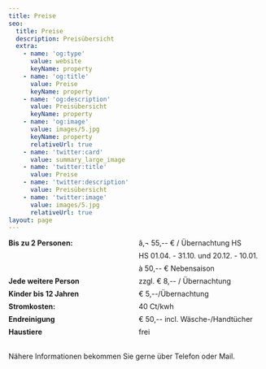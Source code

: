 ```yaml
---
title: Preise
seo:
  title: Preise
  description: Preisübersicht
  extra:
    - name: 'og:type'
      value: website
      keyName: property
    - name: 'og:title'
      value: Preise
      keyName: property
    - name: 'og:description'
      value: Preisübersicht
      keyName: property
    - name: 'og:image'
      value: images/5.jpg
      keyName: property
      relativeUrl: true
    - name: 'twitter:card'
      value: summary_large_image
    - name: 'twitter:title'
      value: Preise
    - name: 'twitter:description'
      value: Preisübersicht
    - name: 'twitter:image'
      value: images/5.jpg
      relativeUrl: true
layout: page
---
```

<div style="display: grid; grid-template-columns: 1fr 1fr; grid-gap: .5rem;">
<span><strong>Bis zu 2 Personen:</strong></span>
<span>â‚¬ 55,-- € / Übernachtung HS</span>
<span>&nbsp;</span>
<span>HS 01.04. - 31.10. und 20.12. - 10.01.</span>
<span>&nbsp;</span>
<span>à 50,-- € Nebensaison</span>
<span><strong>Jede weitere Person</strong></span>
<span>zzgl. € 8,-- / Übernachtung</span>
<span><strong>Kinder bis 12 Jahren</strong></span>
<span>€ 5,--/Übernachtung</span>
<span><strong>Stromkosten:</strong></span>
<span>40 Ct/kwh</span>
<span><strong>Endreinigung</strong></span>
<span>€ 50,-- incl. Wäsche-/Handtücher</span>
<span><strong>Haustiere</strong></span>
<span>frei</span>
</div>
<br>
<p>Nähere Informationen bekommen Sie gerne über Telefon oder Mail.</p>

